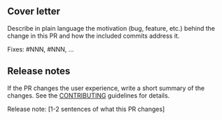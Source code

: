 ## Cover letter

Describe in plain language the motivation (bug, feature, etc.) behind the change in this PR and how the included commits address it.

Fixes: #NNN, #NNN, ...

## Release notes

If the PR changes the user experience, write a short summary of the changes. See the [CONTRIBUTING](https://github.com/danielungur-firebolt/redpanda/blob/dev/CONTRIBUTING.md) guidelines for details.

Release note: [1-2 sentences of what this PR changes]
